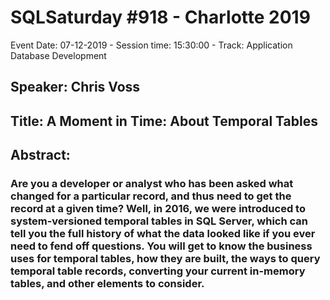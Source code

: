 # SQLSaturday #918 - Charlotte 2019
Event Date: 07-12-2019 - Session time: 15:30:00 - Track: Application  Database Development
## Speaker: Chris Voss
## Title: A Moment in Time: About Temporal Tables
## Abstract:
### Are you a developer or analyst who has been asked what changed for a particular record, and thus need to get the record at a given time? Well, in 2016, we were introduced to system-versioned temporal tables in SQL Server, which can tell you the full history of what the data looked like if you ever need to fend off questions. You will get to know the business uses for temporal tables, how they are built, the ways to query temporal table records, converting your current in-memory tables, and other elements to consider.
